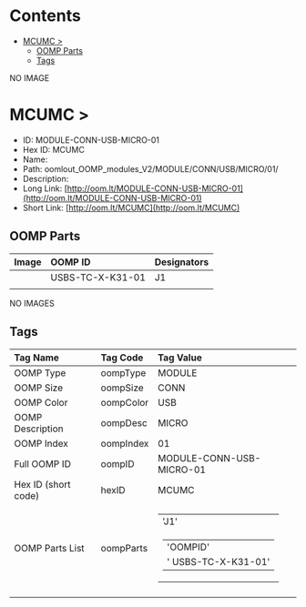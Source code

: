



Contents
========

* [MCUMC > ](#mcumc--)
	* [OOMP Parts](#oomp-parts)
	* [Tags](#tags)
  
NO IMAGE  
# MCUMC > 

- ID: MODULE-CONN-USB-MICRO-01
- Hex ID: MCUMC
- Name: 
- Path: oomlout_OOMP_modules_V2/MODULE/CONN/USB/MICRO/01/
- Description: 
- Long Link: [http://oom.lt/MODULE-CONN-USB-MICRO-01](http://oom.lt/MODULE-CONN-USB-MICRO-01)
- Short Link: [http://oom.lt/MCUMC](http://oom.lt/MCUMC)

## OOMP Parts
  

|Image|OOMP ID|Designators|
| :--- | :--- | :--- |
|![]()| USBS-TC-X-K31-01|J1|
||||
  
NO IMAGES  
## Tags
  

|Tag Name|Tag Code|Tag Value|
| :--- | :--- | :--- |
|OOMP Type|oompType|MODULE|
|OOMP Size|oompSize|CONN|
|OOMP Color|oompColor|USB|
|OOMP Description|oompDesc|MICRO|
|OOMP Index|oompIndex|01|
|Full OOMP ID|oompID|MODULE-CONN-USB-MICRO-01|
|Hex ID (short code)|hexID|MCUMC|
|OOMP Parts List|oompParts|<table><tr><td>'J1'</td></tr><tr><td> <table><tr><td>'OOMPID'</td></tr><tr><td> ' USBS-TC-X-K31-01'</td></tr></table></td></tr></table>|
||||
